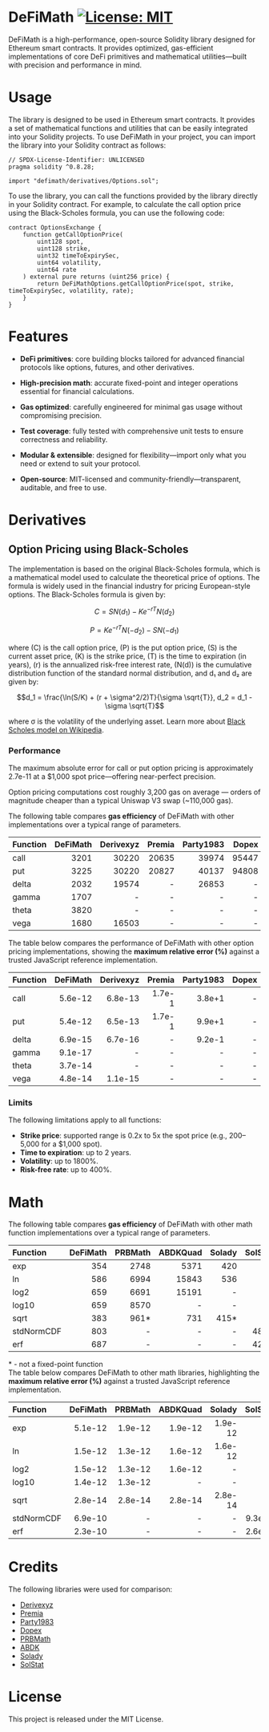 # DeFiMath [![License: MIT][license-badge]][license]

[license]: https://opensource.org/licenses/MIT
[license-badge]: https://img.shields.io/badge/License-MIT-blue.svg

DeFiMath is a high-performance, open-source Solidity library designed for Ethereum smart contracts. It provides optimized, gas-efficient implementations of core DeFi primitives and mathematical utilities—built with precision and performance in mind.

# Usage
The library is designed to be used in Ethereum smart contracts. It provides a set of mathematical functions and utilities that can be easily integrated into your Solidity projects.
To use DeFiMath in your project, you can import the library into your Solidity contract as follows:

```solidity
// SPDX-License-Identifier: UNLICENSED
pragma solidity ^0.8.28;

import "defimath/derivatives/Options.sol";
```
To use the library, you can call the functions provided by the library directly in your Solidity contract. For example, to calculate the call option price using the Black-Scholes formula, you can use the following code:

```solidity
contract OptionsExchange {
    function getCallOptionPrice(
        uint128 spot,
        uint128 strike,
        uint32 timeToExpirySec,
        uint64 volatility,
        uint64 rate
    ) external pure returns (uint256 price) {
        return DeFiMathOptions.getCallOptionPrice(spot, strike, timeToExpirySec, volatility, rate);
    }
}
```
# Features

- __DeFi primitives__: core building blocks tailored for advanced financial protocols like options, futures, and other derivatives.

- __High-precision math__: accurate fixed-point and integer operations essential for financial calculations.

- __Gas optimized__: carefully engineered for minimal gas usage without compromising precision.

- __Test coverage__: fully tested with comprehensive unit tests to ensure correctness and reliability.

- __Modular & extensible__: designed for flexibility—import only what you need or extend to suit your protocol.

- __Open-source__: MIT-licensed and community-friendly—transparent, auditable, and free to use.

# Derivatives

## Option Pricing using Black-Scholes

The implementation is based on the original Black-Scholes formula, which is a mathematical model used to calculate the theoretical price of options. The formula is widely used in the financial industry for pricing European-style options.
The Black-Scholes formula is given by:  

```math
C = S N(d_1) - K e^{-rT} N(d_2)
```
```math
P = K e^{-rT} N(-d_2) - S N(-d_1)
```
where \(C\) is the call option price, \(P\) is the put option price, \(S\) is the current asset price, \(K\) is the strike price, \(T\) is the time to expiration (in years), \(r\) is the annualized risk-free interest rate, \(N(d)\) is the cumulative distribution function of the standard normal distribution, and d₁ and d₂ are given by:
```math
d_1 = \frac{\ln(S/K) + (r + \sigma^2/2)T}{\sigma \sqrt{T}},  d_2 = d_1 - \sigma \sqrt{T}
```
where σ is the volatility of the underlying asset. Learn more about [Black Scholes model on Wikipedia](https://en.wikipedia.org/wiki/Black%E2%80%93Scholes_model).

### Performance

The maximum absolute error for call or put option pricing is approximately 2.7e-11 at a $1,000 spot price—offering near-perfect precision.

Option pricing computations cost roughly 3,200 gas on average — orders of magnitude cheaper than a typical Uniswap V3 swap (~110,000 gas).

The following table compares __gas efficiency__ of DeFiMath with other implementations over a typical range of parameters. 

| Function      | DeFiMath | Derivexyz| Premia   | Party1983|  Dopex   |
| :------------ | -------: | -------: | -------: | -------: | -------: |
| call          |     3201 |    30220 |    20635 |    39974 |    95447 |
| put           |     3225 |    30220 |    20827 |    40137 |    94808 |
| delta         |     2032 |    19574 |        - |    26853 |        - |
| gamma         |     1707 |        - |        - |        - |        - |
| theta         |     3820 |        - |        - |        - |        - |
| vega          |     1680 |    16503 |        - |        - |        - |

The table below compares the performance of DeFiMath with other option pricing implementations, showing the __maximum relative error (%)__ against a trusted JavaScript reference implementation.

| Function      | DeFiMath | Derivexyz| Premia   | Party1983|  Dopex   |
| :------------ | -------: | -------: | -------: | -------: | -------: |
| call          |  5.6e-12 |  6.8e-13 |   1.7e-1 |   3.8e+1 |        - |
| put           |  5.4e-12 |  6.5e-13 |   1.7e-1 |   9.9e+1 |        - |
| delta         |  6.9e-15 |  6.7e-16 |        - |   9.2e-1 |        - |
| gamma         |  9.1e-17 |        - |        - |        - |        - |
| theta         |  3.7e-14 |        - |        - |        - |        - |
| vega          |  4.8e-14 |  1.1e-15 |        - |        - |        - |

### Limits

The following limitations apply to all functions:

 - __Strike price__: supported range is 0.2x to 5x the spot price (e.g., $200–$5,000 for a $1,000 spot).
 - __Time to expiration__: up to 2 years.
 - __Volatility__: up to 1800%.
 - __Risk-free rate__: up to 400%.

# Math

The following table compares __gas efficiency__ of DeFiMath with other math function implementations over a typical range of parameters. 

| Function      | DeFiMath |  PRBMath | ABDKQuad |  Solady  |  SolStat | 
| :------------ | -------: | -------: | -------: | -------: | -------: |
| exp           |      354 |     2748 |     5371 |      420 |        - |
| ln            |      586 |     6994 |    15843 |      536 |        - |
| log2          |      659 |     6691 |    15191 |        - |        - |
| log10         |      659 |     8570 |        - |        - |        - |
| sqrt          |      383 |     961* |      731 |     415* |        - |
| stdNormCDF    |      803 |        - |        - |        - |     4884 |
| erf           |      687 |        - |        - |        - |     4236 |

\* - not a fixed-point function  
The table below compares DeFiMath to other math libraries, highlighting the __maximum relative error (%)__ against a trusted JavaScript reference implementation.

| Function      | DeFiMath |  PRBMath | ABDKQuad |  Solady  |  SolStat |
| :------------ | -------: | -------: | -------: | -------: | -------: |
| exp           |  5.1e-12 |  1.9e-12 |  1.9e-12 |  1.9e-12 |        - |
| ln            |  1.5e-12 |  1.3e-12 |  1.6e-12 |  1.6e-12 |        - |
| log2          |  1.5e-12 |  1.3e-12 |  1.6e-12 |        - |        - |
| log10         |  1.4e-12 |  1.3e-12 |        - |        - |        - |
| sqrt          |  2.8e-14 |  2.8e-14 |  2.8e-14 |  2.8e-14 |        - |
| stdNormCDF    |  6.9e-10 |        - |        - |        - |   9.3e-6 |
| erf           |  2.3e-10 |        - |        - |        - |   2.6e-2 |



# Credits

The following libraries were used for comparison:
 - [Derivexyz](https://github.com/derivexyz/v1-core/blob/master/contracts/libraries/BlackScholes.sol)
 - [Premia](https://github.com/Premian-Labs/premia-contracts/blob/master/contracts/libraries/OptionMath.sol)
 - [Party1983](https://github.com/partylikeits1983/black_scholes_solidity/blob/main/contracts/libraries/BlackScholesModel.sol)
 - [Dopex](https://github.com/code-423n4/2023-08-dopex/blob/main/contracts/libraries/BlackScholes.sol)
 - [PRBMath](https://github.com/PaulRBerg/prb-math)
 - [ABDK](https://github.com/abdk-consulting/abdk-libraries-solidity)
 - [Solady](https://github.com/Vectorized/solady)
 - [SolStat](https://github.com/primitivefinance/solstat)

# License

This project is released under the MIT License.
